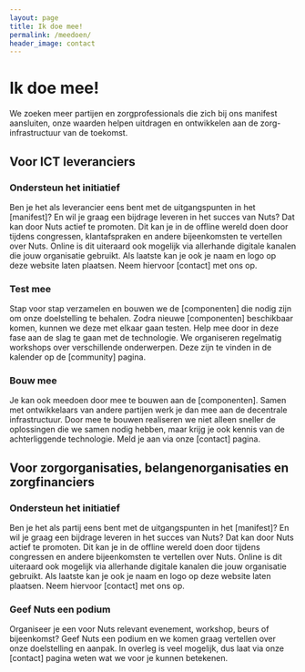 ```yaml
---
layout: page
title: Ik doe mee!
permalink: /meedoen/
header_image: contact
---
```


# Ik doe mee!

We zoeken meer partijen en zorgprofessionals die zich bij ons manifest aansluiten, onze waarden helpen uitdragen en ontwikkelen aan de zorg-infrastructuur van de toekomst.

## Voor ICT leveranciers
### Ondersteun het initiatief
Ben je het als leverancier eens bent met de uitgangspunten in het [manifest]? En wil je graag een bijdrage leveren in het succes van Nuts? Dat kan door Nuts actief te promoten. Dit kan je in de offline wereld doen door tijdens congressen, klantafspraken en andere bijeenkomsten te vertellen over Nuts. Online is dit uiteraard ook mogelijk via allerhande digitale kanalen die jouw organisatie gebruikt. Als laatste kan je ook je naam en logo op deze website laten plaatsen. Neem hiervoor [contact] met ons op.

### Test mee
Stap voor stap verzamelen en bouwen we de [componenten] die nodig zijn om onze doelstelling te behalen. Zodra nieuwe [componenten] beschikbaar komen, kunnen we deze met elkaar gaan testen. Help mee door in deze fase aan de slag te gaan met de technologie. We organiseren regelmatig workshops over verschillende onderwerpen. Deze zijn te vinden in de kalender op de [community] pagina.   

### Bouw mee
Je kan ook meedoen door mee te bouwen aan de [componenten]. Samen met ontwikkelaars van andere partijen werk je dan mee aan de decentrale infrastructuur. Door mee te bouwen realiseren we niet alleen sneller de oplossingen die we samen nodig hebben, maar krijg je ook kennis van de achterliggende technologie. Meld je aan via onze [contact] pagina.

## Voor zorgorganisaties, belangenorganisaties en zorgfinanciers
### Ondersteun het initiatief
Ben je het als partij eens bent met de uitgangspunten in het [manifest]? En wil je graag een bijdrage leveren in het succes van Nuts? Dat kan door Nuts actief te promoten. Dit kan je in de offline wereld doen door tijdens congressen en andere bijeenkomsten te vertellen over Nuts. Online is dit uiteraard ook mogelijk via allerhande digitale kanalen die jouw organisatie gebruikt. Als laatste kan je ook je naam en logo op deze website laten plaatsen. Neem hiervoor [contact] met ons op.

### Geef Nuts een podium
Organiseer je een voor Nuts relevant evenement, workshop, beurs of bijeenkomst? Geef Nuts een podium en we komen graag vertellen over onze doelstelling en aanpak. In overleg is veel mogelijk, dus laat via onze [contact] pagina weten wat we voor je kunnen betekenen.
